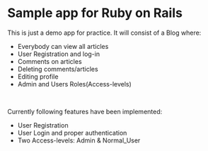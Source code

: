 # Sample app for Ruby on Rails

This is just a demo app for practice. It will consist of a Blog where:

<ul>
<li>Everybody can view all articles</li>
<li>User Registration and log-in</li>
<li>Comments on articles</li>
<li>Deleting comments/articles</li>
<li>Editing profile</li>
<li>Admin and Users Roles(Access-levels) </li>
</ul>
<br>

Currently following features have been implemented:

<ul>
<li>User Registration</li>
<li>User Login and proper authentication</li>
<li>Two Access-levels: Admin & Normal_User </li>
</ul>

